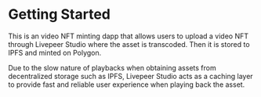 
# Getting Started

This is an video NFT minting dapp that allows users to upload a video NFT through Livepeer Studio where the asset is transcoded. Then it is stored to IPFS and minted on Polygon.

Due to the slow nature of playbacks when obtaining assets from decentralized storage such as IPFS, Livepeer Studio acts as a caching layer to provide fast and reliable user experience when playing back the asset.


